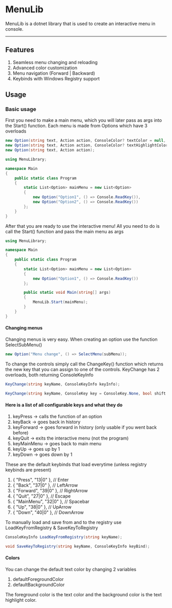 # MenuLib
MenuLib is a dotnet library that is used to create an interactive menu in console.

---
## Features
1. Seamless menu changing and reloading
2. Advanced color customization
3. Menu navigation (Forward | Backward)
4. Keybinds with Windows Registry support

## Usage

<h3>Basic usage</h3>

First you need to make a main menu, which you will later pass as args into the Start() function.
Each menu is made from Options which have 3 overloads
```C#
new Option(string text, Action action, ConsoleColor? textColor = null, ConsoleColor? textHighlightColor = null);
new Option(string text, Action action, ConsoleColor? textHighlightColor = null);
new Option(string text, Action action);
```

```C#
using MenuLibrary;

namespace Main
{
    public static class Program
    {
        static List<Option> mainMenu = new List<Option>
        {
            new Option("Option1", () => Console.ReadKey()),
            new Option("Option2", () => Console.ReadKey())
        };
    }
}
```

After that you are ready to use the interactive menu!
All you need to do is call the Start() function and pass the main menu as args

```C#
using MenuLibrary;

namespace Main
{
    public static class Program
    {
        static List<Option> mainMenu = new List<Option>
        {
            new Option("Option1", () => Console.ReadKey())
        };

        public static void Main(string[] args)
        {
            MenuLib.Start(mainMenu);
        }
    }
}
```

<h4>Changing menus</h4>

Changing menus is very easy. When creating an option use the function SelectSubMenu()

```C#
new Option("Menu change", () => SelectMenu(subMenu));
```

To change the controls simply call the ChangeKey() function which returns the new key that you can assign to one of the controls.
KeyChange has 2 overloads, both returning ConsoleKeyInfo

```C#
KeyChange(string keyName, ConsoleKeyInfo keyInfo);

KeyChange(string keyName, ConsoleKey key = ConsoleKey.None, bool shift = false, bool alt = false, bool ctrl = false);
```

<h4> Here is a list of all configurable keys and what they do </h4>

1. keyPress -> calls the function of an option
2. keyBack -> goes back in history
3. keyForward -> goes forward in history (only usable if you went back before)
4. keyQuit -> exits the interactive menu (not the program)
5. keyMainMenu -> goes back to main menu
6. keyUp -> goes up by 1
7. keyDown -> goes down by 1

These are the default keybinds that load everytime (unless registry keybinds are present)
1. { "Press", "13|0" },        // Enter
2. { "Back", "37|0" },         // LeftArrow
3. { "Forward", "39|0" },      // RightArrow
4. { "Quit", "27|0" },         // Escape
5. { "MainMenu", "32|0" },     // Spacebar
6. { "Up", "38|0" },           // UpArrow
7. { "Down", "40|0" },          // DownArrow

To manually load and save from and to the registry use LoadKeyFromRegistry & SaveKeyToRegistry

```C#
ConsoleKeyInfo LoadKeyFromRegistry(string keyName);

void SaveKeyToRegistry(string keyName, ConsoleKeyInfo keyBind);
```

<h4> Colors </h4>

You can change the default text color by changing 2 variables
1. defaultForegroundColor
2. defaultBackgroundColor

The foreground color is the text color and the background color is the text highlight color.

